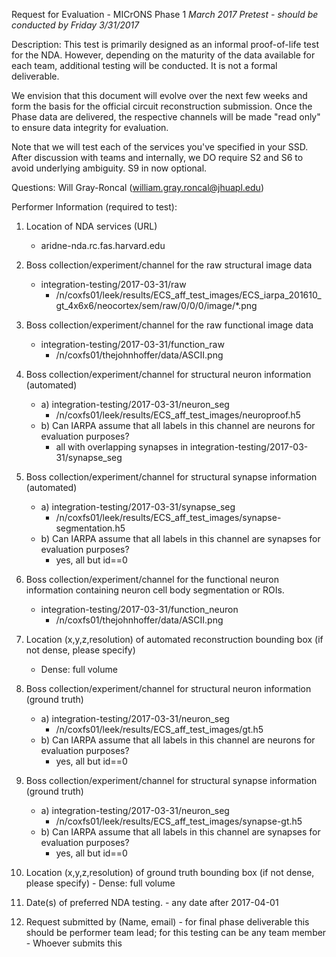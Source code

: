 Request for Evaluation - MICrONS Phase 1
*March 2017 Pretest - should be conducted by Friday 3/31/2017*

Description:  This test is primarily designed as an informal proof-of-life test for the NDA.  However, depending on the maturity of the data available for each team, additional testing will be conducted.  It is not a formal deliverable.

We envision that this document will evolve over the next few weeks and form the basis for the official circuit reconstruction submission.  Once the Phase data are delivered, the respective channels will be made "read only" to ensure data integrity for evaluation.

Note that we will test each of the services you've specified in your SSD.  After discussion with teams and internally, we DO require S2 and S6 to avoid underlying ambiguity.  S9 in now optional.


Questions:  Will Gray-Roncal (william.gray.roncal@jhuapl.edu)

Performer Information (required to test):

1.  Location of NDA services (URL)
	- aridne-nda.rc.fas.harvard.edu

2.  Boss collection/experiment/channel for the raw structural image data
	- integration-testing/2017-03-31/raw
		- /n/coxfs01/leek/results/ECS_aff_test_images/ECS_iarpa_201610_gt_4x6x6/neocortex/sem/raw/0/0/0/image/*.png

3.  Boss collection/experiment/channel for the raw functional image data
	- integration-testing/2017-03-31/function_raw
		- /n/coxfs01/thejohnhoffer/data/ASCII.png

4.  Boss collection/experiment/channel for structural neuron information (automated)
	- a) integration-testing/2017-03-31/neuron_seg
		- /n/coxfs01/leek/results/ECS_aff_test_images/neuroproof.h5
	- b) Can IARPA assume that all labels in this channel are neurons for evaluation purposes?
		- all with overlapping synapses in integration-testing/2017-03-31/synapse_seg

5.  Boss collection/experiment/channel for structural synapse information (automated)
	- a) integration-testing/2017-03-31/synapse_seg
		- /n/coxfs01/leek/results/ECS_aff_test_images/synapse-segmentation.h5 
	- b) Can IARPA assume that all labels in this channel are synapses for evaluation purposes?
		- yes, all but id==0

6.  Boss collection/experiment/channel for the functional neuron information containing neuron cell body segmentation or ROIs.
	- integration-testing/2017-03-31/function_neuron
		- /n/coxfs01/thejohnhoffer/data/ASCII.png

7.  Location (x,y,z,resolution) of automated reconstruction bounding box (if not dense, please specify)
	- Dense: full volume

8.  Boss collection/experiment/channel for structural neuron information (ground truth)
	- a) integration-testing/2017-03-31/neuron_seg
		- /n/coxfs01/leek/results/ECS_aff_test_images/gt.h5
	- b) Can IARPA assume that all labels in this channel are neurons for evaluation purposes?
		- yes, all but id==0

9.  Boss collection/experiment/channel for structural synapse information (ground truth)
	- a) integration-testing/2017-03-31/neuron_seg
		- /n/coxfs01/leek/results/ECS_aff_test_images/synapse-gt.h5
	- b) Can IARPA assume that all labels in this channel are synapses for evaluation purposes?
		- yes, all but id==0

10.  Location (x,y,z,resolution) of ground truth bounding box (if not dense, please specify)
	- Dense: full volume

11.  Date(s) of preferred NDA testing.
	- any date after 2017-04-01
12.  Request submitted by (Name, email) - for final phase deliverable this should be performer team lead; for this testing can be any team member
	- Whoever submits this
